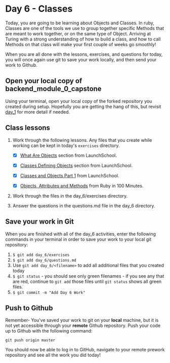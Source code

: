 # Day 6 - Classes

Today, you are going to be learning about Objects and Classes. In ruby, Classes are one of the tools we use to group together specific Methods that are meant to work together, or on the same type of Object. Arriving at Turing with a strong understanding of how to build a class, and how to call Methods on that class will make your first couple of weeks go smoothly!

When you are all done with the lessons, exercises, and questions for today, you will once again use git to save your work locally, and then send your work to Github.

## Open your local copy of backend_module_0_capstone
Using your terminal, open your local copy of the forked repository you created during setup. Hopefully you are getting the hang of this, but revisit [day_1](../day_1) for more detail if needed.

## Class lessons

1. Work through the following lessons. Any files that you create while working can be kept in today's `exercises` directory.

    - [X] [What Are Objects](https://launchschool.com/books/oo_ruby/read/the_object_model#whatareobjects) section from LaunchSchool.

    - [X] [Classes Defining Objects](https://launchschool.com/books/oo_ruby/read/the_object_model#classesdefineobjects) section from LaunchSchool.

    - [X] [Classes and Objects Part 1](https://launchschool.com/books/oo_ruby/read/classes_and_objects_part1) from LaunchSchool.

    - [X] [Objects, Attributes and Methods](http://tutorials.jumpstartlab.com/projects/ruby_in_100_minutes.html#11.-objects,-attributes,-and-methods) from Ruby in 100 Minutes.

1. Work through the files in the day_6/exercises directory.

1. Answer the questions in the questions.md file in the day_6 directory.

## Save your work in Git

When you are finished with all of the day_6 activities, enter the following commands in your terminal in order to save your work to your local git repository:

1. `$ git add day_6/exercises`
1. `$ git add day_6/questions.md`
1. Use `git add day_6/<filename>` to add all additional files that you created today
1. `$ git status` - you should see only green filenames - if you see any that are red, continue to `git add` those files until `git status` shows all green files.
1. `$ git commit -m "Add Day 6 Work"`

## Push to Github

Remember- You've saved your work to git on your **local** machine, but it is not yet accessible through your **remote** Github repository. Push your code up to Github with the following command:

```
git push origin master
```

You should now be able to log in to GitHub, navigate to your remote prework repository and see all the work you did today!
